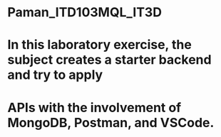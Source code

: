 # Paman_ITD103MQL_IT3D
# In this laboratory exercise, the subject creates a starter backend and try to apply
# APIs with the involvement of MongoDB, Postman, and VSCode.
